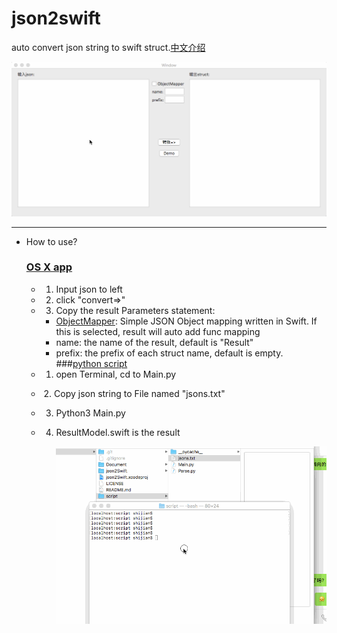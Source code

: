 # json2swift

auto convert json string to swift struct.[中文介绍](./Document/README_chs.md)

![demo](./Document/demo.gif)



***

- How to use?

  ### [OS X app](https://pan.baidu.com/s/1skW4Jxj)

  - 1. Input json to left

  - 2. click "convert=>"

  - 3. Copy the result
      Parameters statement:

    -  [ObjectMapper](https://github.com/Hearst-DD/ObjectMapper): Simple JSON Object mapping written in Swift. If this is selected, result will auto add func mapping
    -  name: the name of the result, default is "Result"
    -  prefix: the prefix of each struct name, default is empty.
  ###[python script](./script)

   - 1. open Terminal, cd to Main.py

   - ​  2. Copy json string to File named "jsons.txt"

   - 3. Python3 Main.py

   - 4. ResultModel.swift is the result

        ![](./Document/terminal_ope.gif)